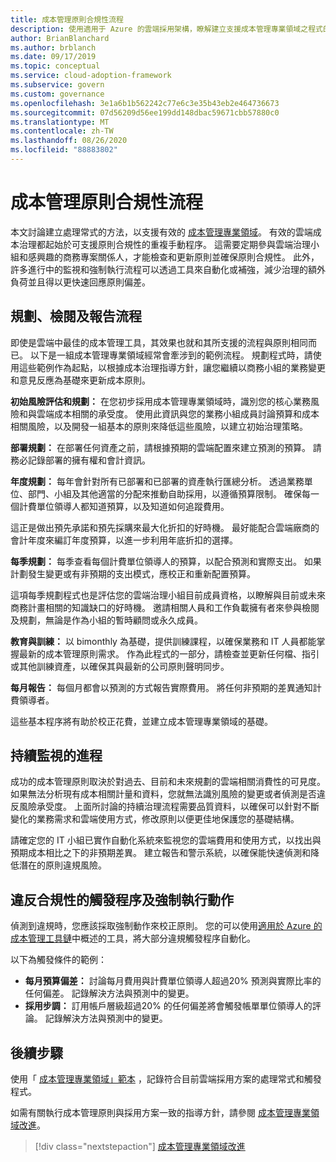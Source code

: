 ```yaml
---
title: 成本管理原則合規性流程
description: 使用適用于 Azure 的雲端採用架構，瞭解建立支援成本管理專業領域之程式的方法。
author: BrianBlanchard
ms.author: brblanch
ms.date: 09/17/2019
ms.topic: conceptual
ms.service: cloud-adoption-framework
ms.subservice: govern
ms.custom: governance
ms.openlocfilehash: 3e1a6b1b562242c77e6c3e35b43eb2e464736673
ms.sourcegitcommit: 07d56209d56ee199dd148dbac59671cbb57880c0
ms.translationtype: MT
ms.contentlocale: zh-TW
ms.lasthandoff: 08/26/2020
ms.locfileid: "88883802"
---
```

# <a name="cost-management-policy-compliance-processes"></a>成本管理原則合規性流程

本文討論建立處理常式的方法，以支援有效的 [成本管理專業領域](./index.md)。 有效的雲端成本治理都起始於可支援原則合規性的重複手動程序。 這需要定期參與雲端治理小組和感興趣的商務專案關係人，才能檢查和更新原則並確保原則合規性。 此外，許多進行中的監視和強制執行流程可以透過工具來自動化或補強，減少治理的額外負荷並且得以更快速回應原則偏差。

## <a name="planning-review-and-reporting-processes"></a>規劃、檢閱及報告流程

即使是雲端中最佳的成本管理工具，其效果也就和其所支援的流程與原則相同而已。 以下是一組成本管理專業領域經常會牽涉到的範例流程。 規劃程式時，請使用這些範例作為起點，以根據成本治理指導方針，讓您繼續以商務小組的業務變更和意見反應為基礎來更新成本原則。

**初始風險評估和規劃：** 在您初步採用成本管理專業領域時，識別您的核心業務風險和與雲端成本相關的承受度。 使用此資訊與您的業務小組成員討論預算和成本相關風險，以及開發一組基本的原則來降低這些風險，以建立初始治理策略。

**部署規劃：** 在部署任何資產之前，請根據預期的雲端配置來建立預測的預算。 請務必記錄部署的擁有權和會計資訊。

**年度規劃：** 每年會針對所有已部署和已部署的資產執行匯總分析。 透過業務單位、部門、小組及其他適當的分配來推動自助採用，以遵循預算限制。 確保每一個計費單位領導人都知道預算，以及知道如何追蹤費用。

這正是做出預先承諾和預先採購來最大化折扣的好時機。 最好能配合雲端廠商的會計年度來編訂年度預算，以進一步利用年底折扣的選擇。

**每季規劃：** 每季查看每個計費單位領導人的預算，以配合預測和實際支出。 如果計劃發生變更或有非預期的支出模式，應校正和重新配置預算。

這項每季規劃程式也是評估您的雲端治理小組目前成員資格，以瞭解與目前或未來商務計畫相關的知識缺口的好時機。 邀請相關人員和工作負載擁有者來參與檢閱及規劃，無論是作為小組的暫時顧問或永久成員。

**教育與訓練：** 以 bimonthly 為基礎，提供訓練課程，以確保業務和 IT 人員都能掌握最新的成本管理原則需求。 作為此程式的一部分，請檢查並更新任何檔、指引或其他訓練資產，以確保其與最新的公司原則聲明同步。

**每月報告：** 每個月都會以預測的方式報告實際費用。 將任何非預期的差異通知計費領導者。

這些基本程序將有助於校正花費，並建立成本管理專業領域的基礎。

## <a name="processes-for-ongoing-monitoring"></a>持續監視的進程

成功的成本管理原則取決於對過去、目前和未來規劃的雲端相關消費性的可見度。 如果無法分析現有成本相關計量和資料，您就無法識別風險的變更或者偵測是否違反風險承受度。 上面所討論的持續治理流程需要品質資料，以確保可以針對不斷變化的業務需求和雲端使用方式，修改原則以便更佳地保護您的基礎結構。

請確定您的 IT 小組已實作自動化系統來監視您的雲端費用和使用方式，以找出與預期成本相比之下的非預期差異。 建立報告和警示系統，以確保能快速偵測和降低潛在的原則違規風險。

## <a name="compliance-violation-triggers-and-enforcement-actions"></a>違反合規性的觸發程序及強制執行動作

偵測到違規時，您應該採取強制動作來校正原則。 您的可以使用[適用於 Azure 的成本管理工具鏈](./toolchain.md)中概述的工具，將大部分違規觸發程序自動化。

以下為觸發條件的範例：

- **每月預算偏差：** 討論每月費用與計費單位領導人超過20% 預測與實際比率的任何偏差。 記錄解決方法與預測中的變更。
- **採用步調：** 訂用帳戶層級超過20% 的任何偏差將會觸發帳單單位領導人的評論。 記錄解決方法與預測中的變更。

## <a name="next-steps"></a>後續步驟

使用「 [成本管理專業領域」範本](./template.md) ，記錄符合目前雲端採用方案的處理常式和觸發程式。

如需有關執行成本管理原則與採用方案一致的指導方針，請參閱 [成本管理專業領域改進](./discipline-improvement.md)。

> [!div class="nextstepaction"]
> [成本管理專業領域改進](./discipline-improvement.md)

